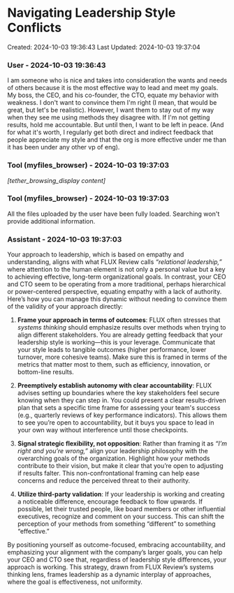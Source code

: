 # Navigating Leadership Style Conflicts

Created: 2024-10-03 19:36:43
Last Updated: 2024-10-03 19:37:04

### User - 2024-10-03 19:36:43

I am someone who is nice and takes into consideration the wants and needs of others because it is the most effective way to lead and meet my goals. My boss, the CEO, and his co-founder, the CTO, equate my behavior with weakness. I don't want to convince them I'm right (I mean, that would be great, but let's be realistic). However, I want them to stay out of my way when they see me using methods they disagree with. If I'm not getting results, hold me accountable. But until then, I want to be left in peace. (And for what it's worth, I regularly get both direct and indirect feedback that people appreciate my style and that the org is more effective under me than it has been under any other vp of eng). 

### Tool (myfiles_browser) - 2024-10-03 19:37:03

*[tether_browsing_display content]*

### Tool (myfiles_browser) - 2024-10-03 19:37:03

All the files uploaded by the user have been fully loaded. Searching won't provide additional information.

### Assistant - 2024-10-03 19:37:03

Your approach to leadership, which is based on empathy and understanding, aligns with what FLUX Review calls *“relational leadership,”* where attention to the human element is not only a personal value but a key to achieving effective, long-term organizational goals. In contrast, your CEO and CTO seem to be operating from a more traditional, perhaps hierarchical or power-centered perspective, equating empathy with a lack of authority. Here’s how you can manage this dynamic without needing to convince them of the validity of your approach directly:

1. **Frame your approach in terms of outcomes**: FLUX often stresses that *systems thinking* should emphasize results over methods when trying to align different stakeholders. You are already getting feedback that your leadership style is working—this is your leverage. Communicate that your style leads to tangible outcomes (higher performance, lower turnover, more cohesive teams). Make sure this is framed in terms of the metrics that matter most to them, such as efficiency, innovation, or bottom-line results.

2. **Preemptively establish autonomy with clear accountability**: FLUX advises setting up boundaries where the key stakeholders feel secure knowing when they can step in. You could present a clear results-driven plan that sets a specific time frame for assessing your team's success (e.g., quarterly reviews of key performance indicators). This allows them to see you’re open to accountability, but it buys you space to lead in your own way without interference until those checkpoints.

3. **Signal strategic flexibility, not opposition**: Rather than framing it as *“I’m right and you’re wrong,”* align your leadership philosophy with the overarching goals of the organization. Highlight how your methods contribute to their vision, but make it clear that you’re open to adjusting if results falter. This non-confrontational framing can help ease concerns and reduce the perceived threat to their authority.

4. **Utilize third-party validation**: If your leadership is working and creating a noticeable difference, encourage feedback to flow upwards. If possible, let their trusted people, like board members or other influential executives, recognize and comment on your success. This can shift the perception of your methods from something “different” to something “effective.”

By positioning yourself as outcome-focused, embracing accountability, and emphasizing your alignment with the company’s larger goals, you can help your CEO and CTO see that, regardless of leadership style differences, your approach is working. This strategy, drawn from FLUX Review’s systems thinking lens, frames leadership as a dynamic interplay of approaches, where the goal is effectiveness, not uniformity.

